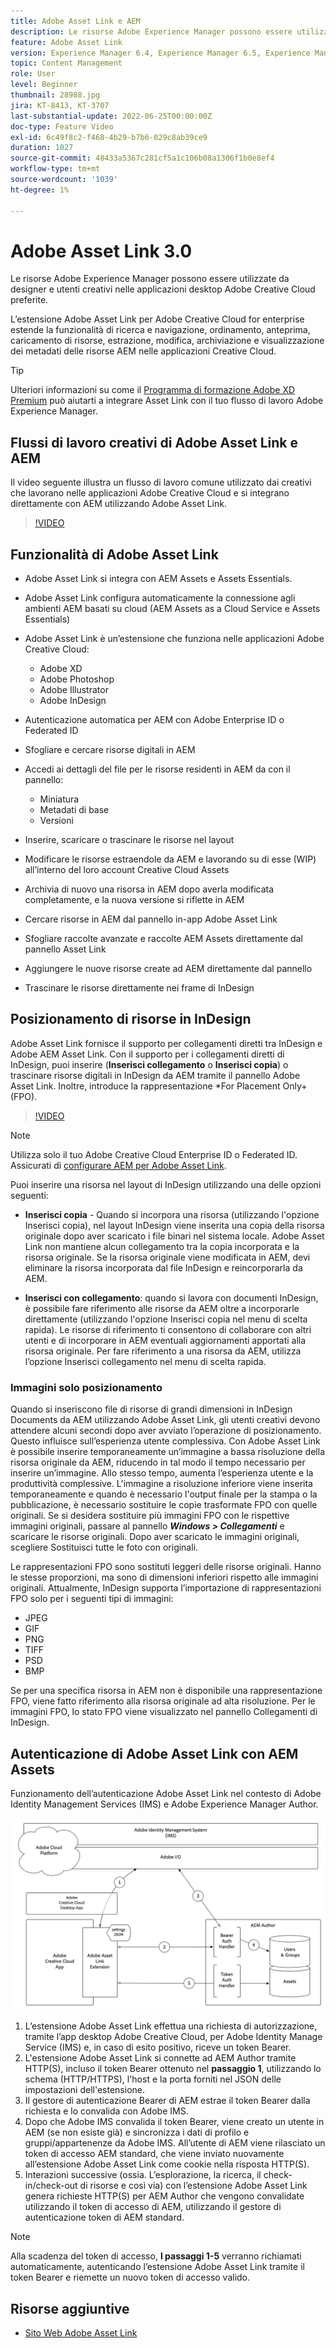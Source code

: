 ```yaml
---
title: Adobe Asset Link e AEM
description: Le risorse Adobe Experience Manager possono essere utilizzate da designer e utenti creativi nelle applicazioni desktop Adobe Creative Cloud preferite. L’estensione Adobe Asset Link per Adobe Creative Cloud for enterprise estende la funzionalità di ricerca e navigazione, ordinamento, anteprima, caricamento di risorse, estrazione, modifica, archiviazione e visualizzazione dei metadati delle risorse AEM in strumenti Creative Cloud come Adobe XD, Photoshop, InDesign e Illustrator.
feature: Adobe Asset Link
version: Experience Manager 6.4, Experience Manager 6.5, Experience Manager as a Cloud Service
topic: Content Management
role: User
level: Beginner
thumbnail: 28988.jpg
jira: KT-8413, KT-3707
last-substantial-update: 2022-06-25T00:00:00Z
doc-type: Feature Video
exl-id: 6c49f8c2-f468-4b29-b7b6-029c8ab39ce9
duration: 1027
source-git-commit: 48433a5367c281cf5a1c106b08a1306f1b0e8ef4
workflow-type: tm+mt
source-wordcount: '1039'
ht-degree: 1%

---
```


# Adobe Asset Link 3.0

Le risorse Adobe Experience Manager possono essere utilizzate da designer e utenti creativi nelle applicazioni desktop Adobe Creative Cloud preferite.

L’estensione Adobe Asset Link per Adobe Creative Cloud for enterprise estende la funzionalità di ricerca e navigazione, ordinamento, anteprima, caricamento di risorse, estrazione, modifica, archiviazione e visualizzazione dei metadati delle risorse AEM nelle applicazioni Creative Cloud.

>[!TIP]
>
> Ulteriori informazioni su come il [Programma di formazione Adobe XD Premium](https://helpx.adobe.com/support/xd.html) può aiutarti a integrare Asset Link con il tuo flusso di lavoro Adobe Experience Manager.

## Flussi di lavoro creativi di Adobe Asset Link e AEM

Il video seguente illustra un flusso di lavoro comune utilizzato dai creativi che lavorano nelle applicazioni Adobe Creative Cloud e si integrano direttamente con AEM utilizzando Adobe Asset Link.

>[!VIDEO](https://video.tv.adobe.com/v/335927?quality=12&learn=on)

## Funzionalità di Adobe Asset Link

+ Adobe Asset Link si integra con AEM Assets e Assets Essentials.
+ Adobe Asset Link configura automaticamente la connessione agli ambienti AEM basati su cloud (AEM Assets as a Cloud Service e Assets Essentials)
+ Adobe Asset Link è un’estensione che funziona nelle applicazioni Adobe Creative Cloud:

   + Adobe XD
   + Adobe Photoshop
   + Adobe Illustrator
   + Adobe InDesign

+ Autenticazione automatica per AEM con Adobe Enterprise ID o Federated ID
+ Sfogliare e cercare risorse digitali in AEM
+ Accedi ai dettagli del file per le risorse residenti in AEM da con il pannello:
   + Miniatura 
   + Metadati di base
   + Versioni
+ Inserire, scaricare o trascinare le risorse nel layout
+ Modificare le risorse estraendole da AEM e lavorando su di esse (WIP) all’interno del loro account Creative Cloud Assets
+ Archivia di nuovo una risorsa in AEM dopo averla modificata completamente, e la nuova versione si riflette in AEM
+ Cercare risorse in AEM dal pannello in-app Adobe Asset Link
+ Sfogliare raccolte avanzate e raccolte AEM Assets direttamente dal pannello Asset Link
+ Aggiungere le nuove risorse create ad AEM direttamente dal pannello
+ Trascinare le risorse direttamente nei frame di InDesign

## Posizionamento di risorse in InDesign

Adobe Asset Link fornisce il supporto per collegamenti diretti tra InDesign e Adobe AEM Asset Link. Con il supporto per i collegamenti diretti di InDesign, puoi inserire (__Inserisci collegamento__ o __Inserisci copia__) o trascinare risorse digitali in InDesign da AEM tramite il pannello Adobe Asset Link. Inoltre, introduce la rappresentazione *For Placement Only+ (FPO).

>[!VIDEO](https://video.tv.adobe.com/v/28988?quality=12&learn=on)

>[!NOTE]
>
>Utilizza solo il tuo Adobe Creative Cloud Enterprise ID o Federated ID. Assicurati di [configurare AEM per Adobe Asset Link](https://helpx.adobe.com/it/enterprise/using/adobe-asset-link.html).

Puoi inserire una risorsa nel layout di InDesign utilizzando una delle opzioni seguenti:

+ **Inserisci copia** - Quando si incorpora una risorsa (utilizzando l&#39;opzione Inserisci copia), nel layout InDesign viene inserita una copia della risorsa originale dopo aver scaricato i file binari nel sistema locale. Adobe Asset Link non mantiene alcun collegamento tra la copia incorporata e la risorsa originale. Se la risorsa originale viene modificata in AEM, devi eliminare la risorsa incorporata dal file InDesign e reincorporarla da AEM.

+ **Inserisci con collegamento**: quando si lavora con documenti InDesign, è possibile fare riferimento alle risorse da AEM oltre a incorporarle direttamente (utilizzando l&#39;opzione Inserisci copia nel menu di scelta rapida). Le risorse di riferimento ti consentono di collaborare con altri utenti e di incorporare in AEM eventuali aggiornamenti apportati alla risorsa originale. Per fare riferimento a una risorsa da AEM, utilizza l’opzione Inserisci collegamento nel menu di scelta rapida.

### Immagini solo posizionamento

Quando si inseriscono file di risorse di grandi dimensioni in InDesign Documents da AEM utilizzando Adobe Asset Link, gli utenti creativi devono attendere alcuni secondi dopo aver avviato l’operazione di posizionamento. Questo influisce sull’esperienza utente complessiva. Con Adobe Asset Link è possibile inserire temporaneamente un’immagine a bassa risoluzione della risorsa originale da AEM, riducendo in tal modo il tempo necessario per inserire un’immagine. Allo stesso tempo, aumenta l’esperienza utente e la produttività complessive. L&#39;immagine a risoluzione inferiore viene inserita temporaneamente e quando è necessario l&#39;output finale per la stampa o la pubblicazione, è necessario sostituire le copie trasformate FPO con quelle originali. Se si desidera sostituire più immagini FPO con le rispettive immagini originali, passare al pannello **_Windows > Collegamenti_** e scaricare le risorse originali. Dopo aver scaricato le immagini originali, scegliere Sostituisci tutte le foto con originali.

Le rappresentazioni FPO sono sostituti leggeri delle risorse originali. Hanno le stesse proporzioni, ma sono di dimensioni inferiori rispetto alle immagini originali. Attualmente, InDesign supporta l’importazione di rappresentazioni FPO solo per i seguenti tipi di immagini:

+ JPEG
+ GIF
+ PNG
+ TIFF
+ PSD
+ BMP

Se per una specifica risorsa in AEM non è disponibile una rappresentazione FPO, viene fatto riferimento alla risorsa originale ad alta risoluzione. Per le immagini FPO, lo stato FPO viene visualizzato nel pannello Collegamenti di InDesign.

## Autenticazione di Adobe Asset Link con AEM Assets

Funzionamento dell’autenticazione Adobe Asset Link nel contesto di Adobe Identity Management Services (IMS) e Adobe Experience Manager Author.

![Architettura di Adobe Asset Link](assets/adobe-asset-link-article-understand.png)

1. L’estensione Adobe Asset Link effettua una richiesta di autorizzazione, tramite l’app desktop Adobe Creative Cloud, per Adobe Identity Manage Service (IMS) e, in caso di esito positivo, riceve un token Bearer.
1. L&#39;estensione Adobe Asset Link si connette ad AEM Author tramite HTTP(S), incluso il token Bearer ottenuto nel **passaggio 1**, utilizzando lo schema (HTTP/HTTPS), l&#39;host e la porta forniti nel JSON delle impostazioni dell&#39;estensione.
1. Il gestore di autenticazione Bearer di AEM estrae il token Bearer dalla richiesta e lo convalida con Adobe IMS.
1. Dopo che Adobe IMS convalida il token Bearer, viene creato un utente in AEM (se non esiste già) e sincronizza i dati di profilo e gruppi/appartenenze da Adobe IMS. All’utente di AEM viene rilasciato un token di accesso AEM standard, che viene inviato nuovamente all’estensione Adobe Asset Link come cookie nella risposta HTTP(S).
1. Interazioni successive (ossia. L’esplorazione, la ricerca, il check-in/check-out di risorse e così via) con l’estensione Adobe Asset Link genera richieste HTTP(S) per AEM Author che vengono convalidate utilizzando il token di accesso di AEM, utilizzando il gestore di autenticazione token di AEM standard.

>[!NOTE]
>
>Alla scadenza del token di accesso, **I passaggi 1-5** verranno richiamati automaticamente, autenticando l’estensione Adobe Asset Link tramite il token Bearer e riemette un nuovo token di accesso valido.

## Risorse aggiuntive

+ [Sito Web Adobe Asset Link](https://www.adobe.com/it/creativecloud/business/enterprise/adobe-asset-link.html)
